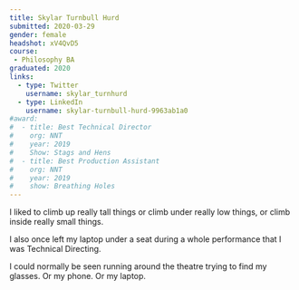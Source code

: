 ```yaml
---
title: Skylar Turnbull Hurd 
submitted: 2020-03-29 
gender: female
headshot: xV4QvD5 
course: 
 - Philosophy BA
graduated: 2020
links:
  - type: Twitter
    username: skylar_turnhurd
  - type: LinkedIn
    username: skylar-turnbull-hurd-9963ab1a0
#award:
#  - title: Best Technical Director
#    org: NNT
#    year: 2019
#    Show: Stags and Hens
#  - title: Best Production Assistant
#    org: NNT
#    year: 2019
#    show: Breathing Holes
--- 
```


I liked to climb up really tall things or climb under really low things, or climb inside really small things.

I also once left my laptop under a seat during a whole performance that I was Technical Directing. 

I could normally be seen running around the theatre trying to find my glasses. Or my phone. Or my laptop.